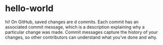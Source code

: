 # hello-world

hi!
On GitHub, saved changes are d commits. Each commit has an associated commit message, which is a description explaining why a particular change was made. Commit messages capture the history of your changes, so other contributors can understand what you’ve done and why.
